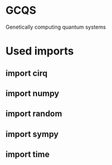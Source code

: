 # GCQS
Genetically computing quantum systems


# Used imports
## import cirq
## import numpy
## import random
## import sympy
## import time